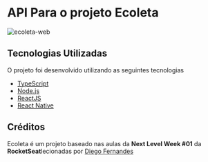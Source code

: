 # API Para o projeto Ecoleta 

<div>
    <img src="https://i.ibb.co/bFCjQyM/ecoleta-web.png" alt="ecoleta-web" border="0">
</div>


## Tecnologias Utilizadas

O projeto foi desenvolvido utilizando as seguintes tecnologias

- [TypeScript](https://www.typescriptlang.org/)
- [Node.js](https://nodejs.org/en/)
- [ReactJS](https://reactjs.org/)
- [React Native](https://reactnative.dev/)

## Créditos

Ecoleta é um projeto baseado nas aulas da **Next Level Week #01** da **RocketSeat**lecionadas por [Diego Fernandes](https://github.com/diego3g)